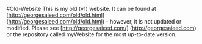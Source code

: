 #Old-Website
This is my old (v1) website. It can be found at [http://georgesaieed.com/old/old.html]
 (http://georgesaieed.com/old/old.html) - however, it is not updated or modified. Please see [http://georgesaieed.com/] (http://georgesaieed.com) or the repository called myWebsite for the most up-to-date version.